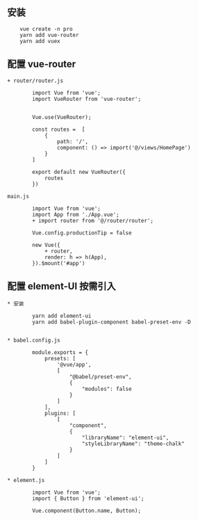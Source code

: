 ## 安装

        vue create -n pro
        yarn add vue-router
        yarn add vuex

## 配置 vue-router

    + router/router.js
    
            import Vue from 'vue';
            import VueRouter from 'vue-router';


            Vue.use(VueRouter);

            const routes =  [
                {
                    path: '/',
                    component: () => import('@/views/HomePage')
                }
            ]

            export default new VueRouter({
                routes
            })

    main.js

            import Vue from 'vue';
            import App from './App.vue';
            + import router from '@/router/router';

            Vue.config.productionTip = false

            new Vue({
                + router,
                render: h => h(App),
            }).$mount('#app')    


## 配置 element-UI 按需引入

    * 安装

            yarn add element-ui
            yarn add babel-plugin-component babel-preset-env -D


    * babel.config.js

            module.exports = {
                presets: [
                    '@vue/app',
                    [
                        "@babel/preset-env",
                        {
                            "modules": false
                        }
                    ]
                ],
                plugins: [
                    [
                        "component",
                        {
                            "libraryName": "element-ui",
                            "styleLibraryName": "theme-chalk"
                        }
                    ]
                ]
            }

    * element.js

            import Vue from 'vue';
            import { Button } from 'element-ui';

            Vue.component(Button.name, Button);
